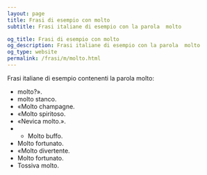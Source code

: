 ```yaml
---
layout: page
title: Frasi di esempio con molto 
subtitle: Frasi italiane di esempio con la parola  molto

og_title: Frasi di esempio con molto 
og_description: Frasi italiane di esempio con la parola  molto
og_type: website
permalink: /frasi/m/molto.html
---
```


Frasi italiane di esempio contenenti la parola molto:


- molto?».
- molto stanco.
- «Molto champagne.
- «Molto spiritoso.
- «Nevica molto.».
- - Molto buffo.
- Molto fortunato.
- «Molto divertente.
- Molto fortunato.
- Tossiva molto.
